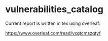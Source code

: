 # vulnerabilities_catalog

Current report is written in tex using overleaf: 

https://www.overleaf.com/read/vxgtcmszqtyf
